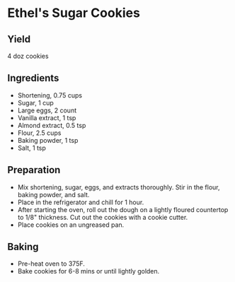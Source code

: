 # Ethel's Sugar Cookies

## Yield

4 doz cookies

## Ingredients

-   Shortening, 0.75 cups
-   Sugar, 1 cup
-   Large eggs, 2 count
-   Vanilla extract, 1 tsp
-   Almond extract, 0.5 tsp
-   Flour, 2.5 cups
-   Baking powder, 1 tsp
-   Salt, 1 tsp

## Preparation

-   Mix shortening, sugar, eggs, and extracts thoroughly. Stir in the flour, baking powder, and salt.
-   Place in the refrigerator and chill for 1 hour.
-   After starting the oven, roll out the dough on a lightly floured countertop to 1/8" thickness. Cut out the cookies with a cookie cutter.
-   Place cookies on an ungreased pan.

## Baking

-   Pre-heat oven to 375F.
-   Bake cookies for 6-8 mins or until lightly golden.
